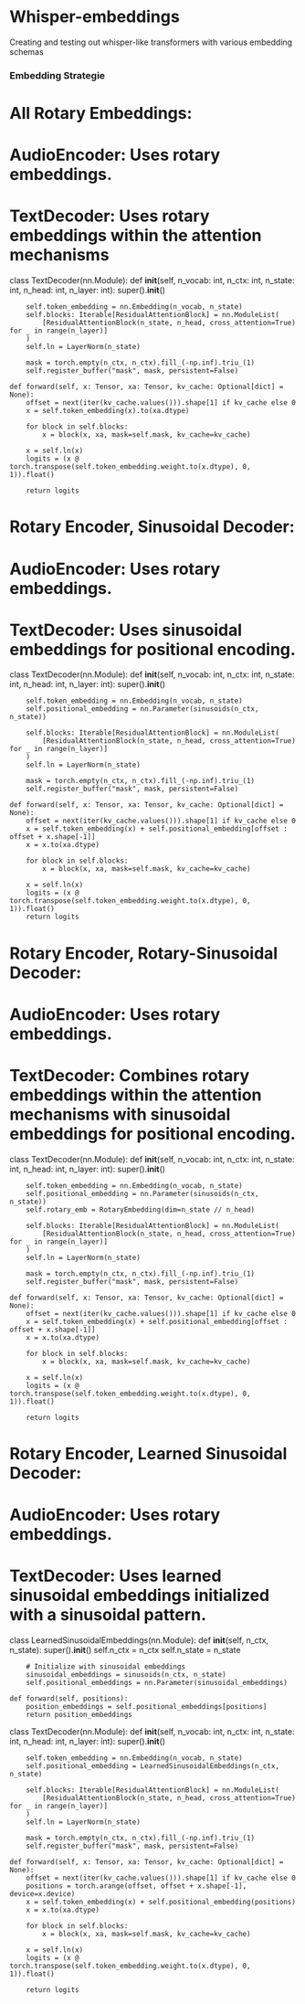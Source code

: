 # Whisper-embeddings
Creating and testing out whisper-like transformers with various embedding schemas 

### Embedding Strategie ###

# All Rotary Embeddings:
# AudioEncoder: Uses rotary embeddings.
# TextDecoder: Uses rotary embeddings within the attention mechanisms

class TextDecoder(nn.Module):
    def __init__(self, n_vocab: int, n_ctx: int, n_state: int, n_head: int, n_layer: int):
        super().__init__()

        self.token_embedding = nn.Embedding(n_vocab, n_state)
        self.blocks: Iterable[ResidualAttentionBlock] = nn.ModuleList(
            [ResidualAttentionBlock(n_state, n_head, cross_attention=True) for _ in range(n_layer)]
        )
        self.ln = LayerNorm(n_state)

        mask = torch.empty(n_ctx, n_ctx).fill_(-np.inf).triu_(1)
        self.register_buffer("mask", mask, persistent=False)

    def forward(self, x: Tensor, xa: Tensor, kv_cache: Optional[dict] = None):
        offset = next(iter(kv_cache.values())).shape[1] if kv_cache else 0
        x = self.token_embedding(x).to(xa.dtype)

        for block in self.blocks:
            x = block(x, xa, mask=self.mask, kv_cache=kv_cache)

        x = self.ln(x)
        logits = (x @ torch.transpose(self.token_embedding.weight.to(x.dtype), 0, 1)).float()

        return logits


# Rotary Encoder, Sinusoidal Decoder:
# AudioEncoder: Uses rotary embeddings.
# TextDecoder: Uses sinusoidal embeddings for positional encoding.

class TextDecoder(nn.Module):
    def __init__(self, n_vocab: int, n_ctx: int, n_state: int, n_head: int, n_layer: int):
        super().__init__()

        self.token_embedding = nn.Embedding(n_vocab, n_state)
        self.positional_embedding = nn.Parameter(sinusoids(n_ctx, n_state))

        self.blocks: Iterable[ResidualAttentionBlock] = nn.ModuleList(
            [ResidualAttentionBlock(n_state, n_head, cross_attention=True) for _ in range(n_layer)]
        )
        self.ln = LayerNorm(n_state)

        mask = torch.empty(n_ctx, n_ctx).fill_(-np.inf).triu_(1)
        self.register_buffer("mask", mask, persistent=False)

    def forward(self, x: Tensor, xa: Tensor, kv_cache: Optional[dict] = None):
        offset = next(iter(kv_cache.values())).shape[1] if kv_cache else 0
        x = self.token_embedding(x) + self.positional_embedding[offset : offset + x.shape[-1]]
        x = x.to(xa.dtype)

        for block in self.blocks:
            x = block(x, xa, mask=self.mask, kv_cache=kv_cache)

        x = self.ln(x)
        logits = (x @ torch.transpose(self.token_embedding.weight.to(x.dtype), 0, 1)).float()
        return logits


# Rotary Encoder, Rotary-Sinusoidal Decoder:
# AudioEncoder: Uses rotary embeddings.
# TextDecoder: Combines rotary embeddings within the attention mechanisms with sinusoidal embeddings for positional encoding.

class TextDecoder(nn.Module):
    def __init__(self, n_vocab: int, n_ctx: int, n_state: int, n_head: int, n_layer: int):
        super().__init__()

        self.token_embedding = nn.Embedding(n_vocab, n_state)
        self.positional_embedding = nn.Parameter(sinusoids(n_ctx, n_state))
        self.rotary_emb = RotaryEmbedding(dim=n_state // n_head)

        self.blocks: Iterable[ResidualAttentionBlock] = nn.ModuleList(
            [ResidualAttentionBlock(n_state, n_head, cross_attention=True) for _ in range(n_layer)]
        )
        self.ln = LayerNorm(n_state)

        mask = torch.empty(n_ctx, n_ctx).fill_(-np.inf).triu_(1)
        self.register_buffer("mask", mask, persistent=False)

    def forward(self, x: Tensor, xa: Tensor, kv_cache: Optional[dict] = None):
        offset = next(iter(kv_cache.values())).shape[1] if kv_cache else 0
        x = self.token_embedding(x) + self.positional_embedding[offset : offset + x.shape[-1]]
        x = x.to(xa.dtype)

        for block in self.blocks:
            x = block(x, xa, mask=self.mask, kv_cache=kv_cache)

        x = self.ln(x)
        logits = (x @ torch.transpose(self.token_embedding.weight.to(x.dtype), 0, 1)).float()

        return logits

# Rotary Encoder, Learned Sinusoidal Decoder:
# AudioEncoder: Uses rotary embeddings.
# TextDecoder: Uses learned sinusoidal embeddings initialized with a sinusoidal pattern.

class LearnedSinusoidalEmbeddings(nn.Module):
    def __init__(self, n_ctx, n_state):
        super().__init__()
        self.n_ctx = n_ctx
        self.n_state = n_state

        # Initialize with sinusoidal embeddings
        sinusoidal_embeddings = sinusoids(n_ctx, n_state)
        self.positional_embeddings = nn.Parameter(sinusoidal_embeddings)

    def forward(self, positions):
        position_embeddings = self.positional_embeddings[positions]
        return position_embeddings

class TextDecoder(nn.Module):
    def __init__(self, n_vocab: int, n_ctx: int, n_state: int, n_head: int, n_layer: int):
        super().__init__()

        self.token_embedding = nn.Embedding(n_vocab, n_state)
        self.positional_embedding = LearnedSinusoidalEmbeddings(n_ctx, n_state)

        self.blocks: Iterable[ResidualAttentionBlock] = nn.ModuleList(
            [ResidualAttentionBlock(n_state, n_head, cross_attention=True) for _ in range(n_layer)]
        )
        self.ln = LayerNorm(n_state)

        mask = torch.empty(n_ctx, n_ctx).fill_(-np.inf).triu_(1)
        self.register_buffer("mask", mask, persistent=False)

    def forward(self, x: Tensor, xa: Tensor, kv_cache: Optional[dict] = None):
        offset = next(iter(kv_cache.values())).shape[1] if kv_cache else 0
        positions = torch.arange(offset, offset + x.shape[-1], device=x.device)
        x = self.token_embedding(x) + self.positional_embedding(positions)
        x = x.to(xa.dtype)

        for block in self.blocks:
            x = block(x, xa, mask=self.mask, kv_cache=kv_cache)

        x = self.ln(x)
        logits = (x @ torch.transpose(self.token_embedding.weight.to(x.dtype), 0, 1)).float()

        return logits



